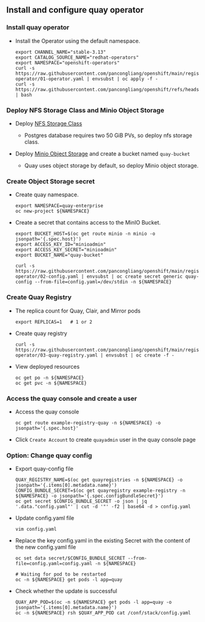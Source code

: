 ## Install and configure quay operator

### Install quay operator

* Install the Operator using the default namespace.
  ```
  export CHANNEL_NAME="stable-3.13"
  export CATALOG_SOURCE_NAME="redhat-operators"
  export NAMESPACE="openshift-operators"
  curl -s https://raw.githubusercontent.com/pancongliang/openshift/main/registry/quay-operator/01-operator.yaml | envsubst | oc apply -f -
  curl -s https://raw.githubusercontent.com/pancongliang/openshift/refs/heads/main/operator/approve_ip.sh | bash
  ```

### Deploy NFS Storage Class and Minio Object Storage

* Deploy [NFS Storage Class](https://github.com/pancongliang/openshift/blob/main/storage/nfs-storageclass/readme.md)
  - Postgres database requires two 50 GiB PVs, so deploy nfs storage class.

* Deploy [Minio Object Storage](https://github.com/pancongliang/openshift/blob/main/storage/minio/readme.md#options-c-deploying-minio-with-nfs-storageclass-as-the-backend-storage) and create a bucket named `quay-bucket`
  - Quay uses object storage by default, so deploy Minio object storage.

### Create Object Storage secret

* Create quay namespace.
  ```
  export NAMESPACE=quay-enterprise
  oc new-project ${NAMESPACE}
  ```

* Create a secret that contains access to the MinIO Bucket.
  ```
  export BUCKET_HOST=$(oc get route minio -n minio -o jsonpath='{.spec.host}')
  export ACCESS_KEY_ID="minioadmin"
  export ACCESS_KEY_SECRET="minioadmin"
  export BUCKET_NAME="quay-bucket"

  curl -s https://raw.githubusercontent.com/pancongliang/openshift/main/registry/quay-operator/02-config.yaml | envsubst | oc create secret generic quay-config --from-file=config.yaml=/dev/stdin -n ${NAMESPACE}
  ```

### Create Quay Registry 

* The replica count for Quay, Clair, and Mirror pods
  ```
  export REPLICAS=1   # 1 or 2
  ```
* Create quay registry
  ```
  curl -s https://raw.githubusercontent.com/pancongliang/openshift/main/registry/quay-operator/03-quay-registry.yaml | envsubst | oc create -f -
  ```

* View deployed resources
  ```
  oc get po -n ${NAMESPACE}
  oc get pvc -n ${NAMESPACE}
  ```

### Access the quay console and create a user

* Access the quay console
  ```
  oc get route example-registry-quay -n ${NAMESPACE} -o jsonpath='{.spec.host}'
  ```

* Click `Create Account` to create `quayadmin` user in the quay console page


### Option: Change quay config

* Export quay-config file
  ```
  QUAY_REGISTRY_NAME=$(oc get quayregistries -n ${NAMESPACE} -o jsonpath='{.items[0].metadata.name}')
  CONFIG_BUNDLE_SECRET=$(oc get quayregistry example-registry -n ${NAMESPACE} -o jsonpath='{.spec.configBundleSecret}')
  oc get secret $CONFIG_BUNDLE_SECRET -o json | jq '.data."config.yaml"' | cut -d '"' -f2 | base64 -d > config.yaml
  ```
  
* Update config.yaml file
  ```
  vim config.yaml
  ```

* Replace the key config.yaml in the existing Secret with the content of the new config.yaml file
  ```
  oc set data secret/$CONFIG_BUNDLE_SECRET --from-file=config.yaml=config.yaml -n ${NAMESPACE}

  # Waiting for pod to be restarted
  oc -n ${NAMESPACE} get pods -l app=quay
  ```

* Check whether the update is successful
  ```
  QUAY_APP_POD=$(oc -n ${NAMESPACE} get pods -l app=quay -o jsonpath='{.items[0].metadata.name}')
  oc -n ${NAMESPACE} rsh $QUAY_APP_POD cat /conf/stack/config.yaml
  ```

